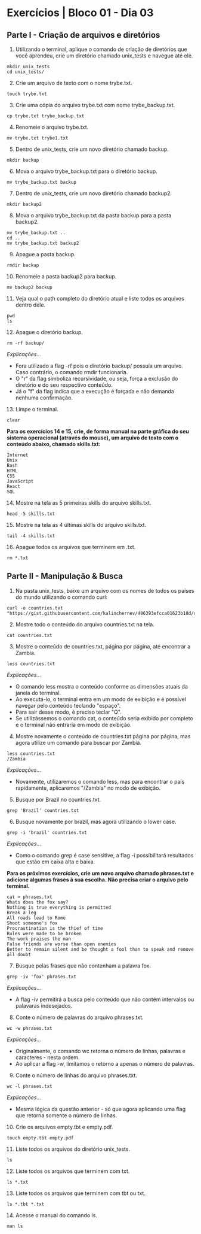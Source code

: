 # Exercícios | Bloco 01 - Dia 03

## Parte I - Criação de arquivos e diretórios

1. Utilizando o terminal, aplique o comando de criação de diretórios que você aprendeu, crie um diretório chamado unix_tests e navegue até ele.
```
mkdir unix_tests
cd unix_tests/
```
2. Crie um arquivo de texto com o nome trybe.txt.
```
touch trybe.txt
```
3. Crie uma cópia do arquivo trybe.txt com nome trybe_backup.txt.
```
cp trybe.txt trybe_backup.txt
```
4. Renomeie o arquivo trybe.txt.
```
mv trybe.txt trybe1.txt
```
5. Dentro de unix_tests, crie um novo diretório chamado backup.
```
mkdir backup
```
6. Mova o arquivo trybe_backup.txt para o diretório backup.
```
mv trybe_backup.txt backup
```
7. Dentro de unix_tests, crie um novo diretório chamado backup2.
```
mkdir backup2
```
8. Mova o arquivo trybe_backup.txt da pasta backup para a pasta backup2.
```
mv trybe_backup.txt ..
cd ..
mv trybe_backup.txt backup2
```
9. Apague a pasta backup.
```
rmdir backup
```
10. Renomeie a pasta backup2 para backup.
```
mv backup2 backup
```
11. Veja qual o path completo do diretório atual e liste todos os arquivos dentro dele.
```
pwd
ls
```
12. Apague o diretório backup.
```
rm -rf backup/
```
_Explicações..._
- Fora utilizado a flag -rf pois o diretório backup/ possuía um arquivo. Caso contrário, o comando rmdir funcionaria.
- O "r" da flag simboliza recursividade, ou seja, força a exclusão do diretório e do seu respectivo conteúdo.
- Já o "f" da flag indica que a execução é forçada e não demanda nenhuma confirmação.
13. Limpe o terminal.
```
clear
```

**Para os exercícios 14 e 15, crie, de forma manual na parte gráfica do seu sistema operacional (através do mouse), um arquivo de texto com o conteúdo abaixo, chamado skills.txt:**
```
Internet
Unix
Bash
HTML
CSS
JavaScript
React
SQL
```

14. Mostre na tela as 5 primeiras skills do arquivo skills.txt.
```
head -5 skills.txt
```
15. Mostre na tela as 4 últimas skills do arquivo skills.txt.
```
tail -4 skills.txt
```
16. Apague todos os arquivos que terminem em .txt.
```
rm *.txt
```

## Parte II - Manipulação & Busca

1. Na pasta unix_tests, baixe um arquivo com os nomes de todos os países do mundo utilizando o comando curl:
```
curl -o countries.txt "https://gist.githubusercontent.com/kalinchernev/486393efcca01623b18d/raw/daa24c9fea66afb7d68f8d69f0c4b8eeb9406e83/countries"
```
2. Mostre todo o conteúdo do arquivo countries.txt na tela.
```
cat countries.txt
```
3. Mostre o conteúdo de countries.txt, página por página, até encontrar a Zambia.
```
less countries.txt
```
_Explicações..._
- O comando less mostra o conteúdo conforme as dimensões atuais da janela do terminal.
- Ao executá-lo, o terminal entra em um modo de exibição e é possível navegar pelo conteúdo teclando "espaço".
- Para sair desse modo, é preciso teclar "Q".
- Se utilizássemos o comando cat, o conteúdo seria exibido por completo e o terminal não entraria em modo de exibição.
4. Mostre novamente o conteúdo de countries.txt página por página, mas agora utilize um comando para buscar por Zambia.
```
less countries.txt
/Zambia
```
_Explicações..._
- Novamente, utilizaremos o comando less, mas para encontrar o país rapidamente, aplicaremos "/Zambia" no modo de exibição.
5. Busque por Brazil no countries.txt.
```
grep 'Brazil' countries.txt
```
6. Busque novamente por brazil, mas agora utilizando o lower case.
```
grep -i 'brazil' countries.txt
```
_Explicações..._
- Como o comando grep é case sensitive, a flag -i possibilitará resultados que estão em caixa alta e baixa.

**Para os próximos exercícios, crie um novo arquivo chamado phrases.txt e adicione algumas frases à sua escolha. Não precisa criar o arquivo pelo terminal.**
```
cat > phrases.txt
Whats does the fox say?
Nothing is true everything is permitted        
Break a leg  	
All roads lead to Rome                               
Shoot someone's fox
Procrastination is the thief of time
Rules were made to be broken
The work praises the man
False friends are worse than open enemies
Better to remain silent and be thought a fool than to speak and remove all doubt
```

7. Busque pelas frases que não contenham a palavra fox.
```
grep -iv 'fox' phrases.txt
```
_Explicações..._
- A flag -iv permitirá a busca pelo conteúdo que não contém intervalos ou palavaras indesejados.
8. Conte o número de palavras do arquivo phrases.txt.
```
wc -w phrases.txt
```
_Explicações..._
- Originalmente, o comando wc retorna o número de linhas, palavras e caracteres - nesta ordem.
- Ao aplicar a flag -w, limitamos o retorno a apenas o número de palavras.
9. Conte o número de linhas do arquivo phrases.txt.
```
wc -l phrases.txt
```
_Explicações..._
- Mesma lógica da questão anterior - só que agora aplicando uma flag que retorna somente o número de linhas.
10. Crie os arquivos empty.tbt e empty.pdf.
```
touch empty.tbt empty.pdf
```
11. Liste todos os arquivos do diretório unix_tests.
```
ls
```
12. Liste todos os arquivos que terminem com txt.
```
ls *.txt
```
13. Liste todos os arquivos que terminem com tbt ou txt.
```
ls *.tbt *.txt
```
14. Acesse o manual do comando ls.
```
man ls
```